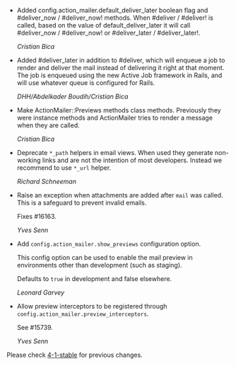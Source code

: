 *   Added config.action_mailer.default_deliver_later boolean flag and #deliver_now / #deliver_now!
    methods. When #deliver / #deliver! is called, based on the value of default_deliver_later
    it will call #deliver_now / #deliver_now! or #deliver_later / #deliver_later!.

    *Cristian Bica*

*   Added #deliver_later in addition to #deliver, which will enqueue a job to render and
    deliver the mail instead of delivering it right at that moment. The job is enqueued
    using the new Active Job framework in Rails, and will use whatever queue is configured for Rails.

    *DHH/Abdelkader Boudih/Cristian Bica*

*   Make ActionMailer::Previews methods class methods. Previously they were
    instance methods and ActionMailer tries to render a message when they
    are called.

    *Cristian Bica*

*   Deprecate `*_path` helpers in email views. When used they generate
    non-working links and are not the intention of most developers. Instead
    we recommend to use `*_url` helper.

    *Richard Schneeman*

*   Raise an exception when attachments are added after `mail` was called.
    This is a safeguard to prevent invalid emails.

    Fixes #16163.

    *Yves Senn*

*   Add `config.action_mailer.show_previews` configuration option.

    This config option can be used to enable the mail preview in environments
    other than development (such as staging).

    Defaults to `true` in development and false elsewhere.

    *Leonard Garvey*

*   Allow preview interceptors to be registered through
    `config.action_mailer.preview_interceptors`.

    See #15739.

    *Yves Senn*

Please check [4-1-stable](https://github.com/rails/rails/blob/4-1-stable/actionmailer/CHANGELOG.md) for previous changes.
